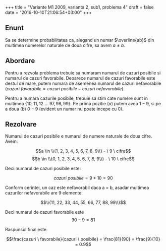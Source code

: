 +++
title = "Variante M1 2009, varianta 2, sub1, problema 4"
draft = false
date = "2016-10-10T21:06:54+03:00"
+++

## Enunt

Sa se determine probabilitatea ca, alegand un numar $\overline{ab}$ din multimea numerelor naturale de doua cifre, sa avem $a \neq b$.

## Abordare

Pentru a rezvola problema trebuie sa numaram numarul de cazuri posibile si numarul de cazuri favorabile. Deoarece numarul de cazuri favorabile este destul de mare, putem numara de asemenea numarul de cazuri nefavorabile ($cazuri \ favorabile = cazuri \ posibile - cazuri \  nefavorabile$).

Pentru a numara cazurile posibile, trebuie sa stim cate numere sunt in multimea $\{10, 11, 12 \ ... \ 97, 98, 99\}$. Pe prima pozitie ($a$) putem avea $1-9$, si pe a doua ($b$) $0-9$ (evident un numar nu poate incepe cu $0$).

## Rezolvare

Numarul de cazuri posibile e numarul de numere naturale de doua cifre. Avem:

$$a \in \\{1, 2, 3, 4, 5, 6, 7, 8, 9\\} - \ 9 \ cifre$$
$$b \in \\{0, 1, 2, 3, 4, 5, 6, 7, 8, 9\\} - \ 10 \ cifre$$

Deci numarul de cazuri posibile este:

$$cazuri \ posibile = 9 * 10 = 90$$

Conform cerintei, un caz este nefavorabil daca a = b, asadar multimea cazurilor nefavorabile are 9 elemente:

$$\\{11, 22, 33, 44, 55, 66, 77, 88, 99\\}$$

Deci numarul de cazuri favorabile este $$90 - 9 = 81$$

Raspunsul final este:

$$\frac{cazuri \ favorabile}{cazuri \ posibile} = \frac{81}{90} = \frac{9}{10} = 0.9$$